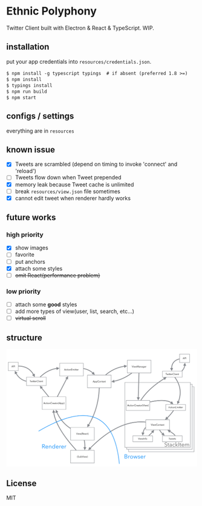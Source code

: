 Ethnic Polyphony
====

Twitter Client built with Electron & React & TypeScript. WIP.

## installation

put your app credentials into `resources/credentials.json`.

```
$ npm install -g typescript typings  # if absent (preferred 1.8 >=)
$ npm install
$ typings install
$ npm run build
$ npm start
```

## configs / settings

everything are in `resources`


## known issue

- [x] Tweets are scrambled (depend on timing to invoke 'connect' and 'reload')
- [ ] Tweets flow down when Tweet prepended  
- [x] memory leak because Tweet cache is unlimited
- [ ] break `resources/view.json` file sometimes
- [x] cannot edit tweet when renderer hardly works

## future works

### high priority

- [x] show images
- [ ] favorite
- [ ] put anchors
- [x] attach some styles
- [ ] ~~omit React(performance problem)~~

### low priority

- [ ] attach some **good** styles
- [ ] add more types of view(user, list, search, etc...)
- [ ] ~~virtual scroll~~

## structure

![structure](https://raw.githubusercontent.com/berlysia/EthnicPolyphony/master/image.png)

## License

MIT

